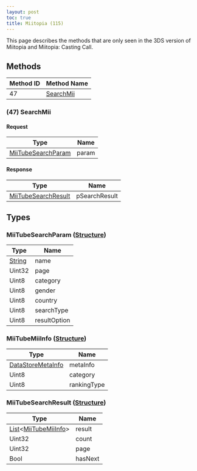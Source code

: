 ```yaml
---
layout: post
toc: true
title: Miitopia (115)
---
```


This page describes the methods that are only seen in the 3DS version of Miitopia and Miitopia: Casting Call.

## Methods

| Method ID | Method Name                |
| --------- | -------------------------- |
| 47        | [SearchMii](#47-searchmii) |

### (47) SearchMii

#### Request

| Type                                                | Name  |
| --------------------------------------------------- | ----- |
| [MiiTubeSearchParam](#miitubesearchparam-structure) | param |

#### Response

| Type                                                  | Name          |
| ----------------------------------------------------- | ------------- |
| [MiiTubeSearchResult](#miitubesearchresult-structure) | pSearchResult |

## Types
### MiiTubeSearchParam ([Structure])

| Type     | Name         |
| -------- | ------------ |
| [String] | name         |
| Uint32   | page         |
| Uint8    | category     |
| Uint8    | gender       |
| Uint8    | country      |
| Uint8    | searchType   |
| Uint8    | resultOption |

### MiiTubeMiiInfo ([Structure])

| Type                | Name        |
| ------------------- | ----------- |
| [DataStoreMetaInfo] | metaInfo    |
| Uint8               | category    |
| Uint8               | rankingType |

### MiiTubeSearchResult ([Structure])

| Type                                                          | Name    |
| ------------------------------------------------------------- | ------- |
| [List]&#x3C;[MiiTubeMiiInfo](#miitubemiiinfo-structure)&#x3E; | result  |
| Uint32                                                        | count   |
| Uint32                                                        | page    |
| Bool                                                          | hasNext |

[Result]: /docs/nex/types#result
[String]: /docs/nex/types#string
[Buffer]: /docs/nex/types#buffer
[qBuffer]: /docs/nex/types#qbuffer
[List]: /docs/nex/types#list
[Map]: /docs/nex/types#map
[DateTime]: /docs/nex/types#datetime
[Structure]: /docs/nex/types#structure
[Data]: /docs/nex/types#anydataholder
[StationURL]: /docs/nex/types#stationurl
[Variant]: /docs/nex/types#variant

[DataStoreMetaInfo]: /docs/nex/protocols/datastore#datastoremetainfo-structure
